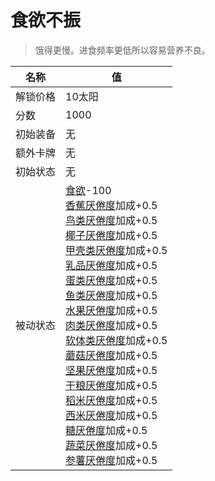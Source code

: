 # 食欲不振  
> 饿得更慢。进食频率更低所以容易营养不良。  
  
名称  |  值  
----  |  ----  
解锁价格  |  10太阳  
分数  |  1000  
初始装备  |  无  
额外卡牌  |  无  
初始状态  |  无  
被动状态  |  [食欲](Appetite.md)-100<br>[香蕉<nobr>厌倦度</nobr>](SaturationBananas.md)加成+0.5<br>[鸟类<nobr>厌倦度</nobr>](SaturationBird.md)加成+0.5<br>[椰子<nobr>厌倦度</nobr>](SaturationCoconuts.md)加成+0.5<br>[甲壳类<nobr>厌倦度</nobr>](SaturationCrustaceans.md)加成+0.5<br>[乳品<nobr>厌倦度</nobr>](SaturationDairy.md)加成+0.5<br>[蛋类<nobr>厌倦度</nobr>](SaturationEggs.md)加成+0.5<br>[鱼类<nobr>厌倦度</nobr>](SaturationFish.md)加成+0.5<br>[水果<nobr>厌倦度</nobr>](SaturationFruits.md)加成+0.5<br>[肉类<nobr>厌倦度</nobr>](SaturationMeat.md)加成+0.5<br>[软体类<nobr>厌倦度</nobr>](SaturationMollusks.md)加成+0.5<br>[蘑菇<nobr>厌倦度</nobr>](SaturationMushrooms.md)加成+0.5<br>[坚果<nobr>厌倦度</nobr>](SaturationNuts.md)加成+0.5<br>[干粮<nobr>厌倦度</nobr>](SaturationRations.md)加成+0.5<br>[稻米<nobr>厌倦度</nobr>](SaturationRice.md)加成+0.5<br>[西米<nobr>厌倦度</nobr>](SaturationSago.md)加成+0.5<br>[糖<nobr>厌倦度</nobr>](SaturationSugar.md)加成+0.5<br>[蔬菜<nobr>厌倦度</nobr>](SaturationVegetables.md)加成+0.5<br>[参薯<nobr>厌倦度</nobr>](SaturationYam.md)加成+0.5  
